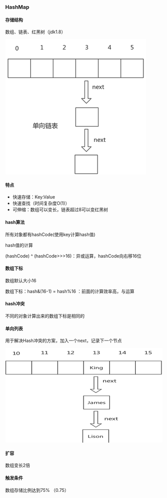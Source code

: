 ### HashMap

#### 存储结构

数组、链表、红黑树（jdk1.8）

![](/assets/jjffd4343.png)

#### 特点

* 快速存储：Key:Value
* 快速查找（时间复杂度O\(1\)）
* 可伸缩：数组可以变长，链表超过8可以变红黑树

#### hash算法

所有对象都有hashCode\(使用key计算hash值\)

hash值的计算

\(hashCode\) ^ \(hashCode&gt;&gt;&gt;16\)：异或运算，hashCode向右移16位

#### 数组下标

数组默认大小16

数组下标：hash&\(16-1\) = hash%16 ：前面的计算效率高，与运算

#### hash冲突

不同的对象计算出来的数组下标是相同的

#### 单向列表

用于解决Hash冲突的方案，加入一个next，记录下一个节点

![](/assets/sda6575.png)

#### 扩容

数组变长2倍

#### 触发条件

数组存储比例达到75% （0.75）



